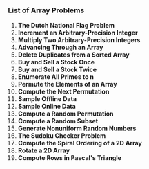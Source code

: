 ### List of Array Problems

1. **The Dutch National Flag Problem**
2. **Increment an Arbitrary-Precision Integer**
3. **Multiply Two Arbitrary-Precision Integers**
4. **Advancing Through an Array**
5. **Delete Duplicates from a Sorted Array**
6. **Buy and Sell a Stock Once**
7. **Buy and Sell a Stock Twice**
8. **Enumerate All Primes to n**
9. **Permute the Elements of an Array**
10. **Compute the Next Permutation**
11. **Sample Offline Data**
12. **Sample Online Data**
13. **Compute a Random Permutation**
14. **Compute a Random Subset**
15. **Generate Nonuniform Random Numbers**
16. **The Sudoku Checker Problem**
17. **Compute the Spiral Ordering of a 2D Array**
18. **Rotate a 2D Array**
19. **Compute Rows in Pascal's Triangle**
